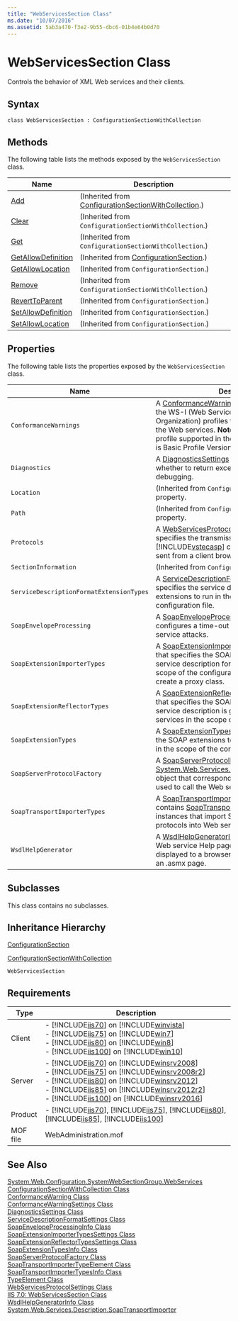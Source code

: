 ```yaml
---
title: "WebServicesSection Class"
ms.date: "10/07/2016"
ms.assetid: 5ab3a470-f3e2-9b55-dbc6-01b4e64b0d70
---
```

# WebServicesSection Class
Controls the behavior of XML Web services and their clients.  
  
## Syntax  
  
```vbs  
class WebServicesSection : ConfigurationSectionWithCollection  
```  
  
## Methods  
 The following table lists the methods exposed by the `WebServicesSection` class.  
  
|Name|Description|  
|----------|-----------------|  
|[Add](../wmi-provider/configurationsectionwithcollection-add-method.md)|(Inherited from [ConfigurationSectionWithCollection](../wmi-provider/configurationsectionwithcollection-class.md).)|  
|[Clear](../wmi-provider/configurationsectionwithcollection-clear-method.md)|(Inherited from `ConfigurationSectionWithCollection`.)|  
|[Get](../wmi-provider/configurationsectionwithcollection-get-method.md)|(Inherited from `ConfigurationSectionWithCollection`.)|  
|[GetAllowDefinition](../wmi-provider/configurationsection-getallowdefinition-method.md)|(Inherited from [ConfigurationSection](../wmi-provider/configurationsection-class.md).)|  
|[GetAllowLocation](../wmi-provider/configurationsection-getallowlocation-method.md)|(Inherited from `ConfigurationSection`.)|  
|[Remove](../wmi-provider/configurationsectionwithcollection-remove-method.md)|(Inherited from `ConfigurationSectionWithCollection`.)|  
|[RevertToParent](../wmi-provider/configurationsection-reverttoparent-method.md)|(Inherited from `ConfigurationSection`.)|  
|[SetAllowDefinition](../wmi-provider/configurationsection-setallowdefinition-method.md)|(Inherited from `ConfigurationSection`.)|  
|[SetAllowLocation](../wmi-provider/configurationsection-setallowlocation-method.md)|(Inherited from `ConfigurationSection`.)|  
  
## Properties  
 The following table lists the properties exposed by the `WebServicesSection` class.  
  
|Name|Description|  
|----------|-----------------|  
|`ConformanceWarnings`|A [ConformanceWarningSettings](../wmi-provider/conformancewarningsettings-class.md) value that lists the WS-I (Web Services Interoperability Organization) profiles that are used to validate the Web services. **Note:**  Currently, the only WS-I profile supported in the [!INCLUDE[dnprdnshort](../wmi-provider/includes/dnprdnshort-md.md)] is Basic Profile Version 1.1 (BasicProfile 1_1).|  
|`Diagnostics`|A [DiagnosticsSettings](../wmi-provider/diagnosticssettings-class.md) value that specifies whether to return exceptions to the client for debugging.|  
|`Location`|(Inherited from `ConfigurationSection`.) A key property.|  
|`Path`|(Inherited from `ConfigurationSection`.) A key property.|  
|`Protocols`|A [WebServicesProtocolSettings](../wmi-provider/webservicesprotocolsettings-class.md) value that specifies the transmission protocols that [!INCLUDE[vstecasp](../wmi-provider/includes/vstecasp-md.md)] can use to decrypt data sent from a client browser in the HTTP request.|  
|`SectionInformation`|(Inherited from `ConfigurationSection`.)|  
|`ServiceDescriptionFormatExtensionTypes`|A [ServiceDescriptionFormatSettings](../wmi-provider/servicedescriptionformatsettings-class.md) value that specifies the service description format extensions to run in the scope of the configuration file.|  
|`SoapEnvelopeProcessing`|A [SoapEnvelopeProcessingInfo](../wmi-provider/soapenvelopeprocessinginfo-class.md) value that configures a time-out to help mitigate denial of service attacks.|  
|`SoapExtensionImporterTypes`|A [SoapExtensionImporterTypesSettings](../wmi-provider/soapextensionimportertypessettings-class.md) value that specifies the SOAP extensions to run when a service description for a Web service in the scope of the configuration file is accessed to create a proxy class.|  
|`SoapExtensionReflectorTypes`|A [SoapExtensionReflectorTypesSettings](../wmi-provider/soapextensionreflectortypessettings-class.md) value that specifies the SOAP extensions to run when a service description is generated for all Web services in the scope of the configuration file.|  
|`SoapExtensionTypes`|A [SoapExtensionTypesInfo](../wmi-provider/soapextensiontypesinfo-class.md) value that specifies the SOAP extensions to run with all Web services in the scope of the configuration file.|  
|`SoapServerProtocolFactory`|A [SoapServerProtocolFactory](../wmi-provider/soapserverprotocolfactory-class.md) value that sets a [System.Web.Services.Configuration.TypeElement](https://go.microsoft.com/fwlink/?LinkId=70958) object that corresponds to the protocol that is used to call the Web service.|  
|`SoapTransportImporterTypes`|A [SoapTransportImporterTypesInfo](../wmi-provider/soaptransportimportertypesinfo-class.md) value that contains  [SoapTransportImporterTypeElement](../wmi-provider/soaptransportimportertypeelement-class.md) instances that import SOAP transmission protocols into Web services.|  
|`WsdlHelpGenerator`|A [WsdlHelpGeneratorInfo](../wmi-provider/wsdlhelpgeneratorinfo-class.md) value that specifies the Web service Help page (an .aspx file) that is displayed to a browser when the user browses to an .asmx page.|  
  
## Subclasses  
 This class contains no subclasses.  
  
## Inheritance Hierarchy  
 [ConfigurationSection](../wmi-provider/configurationsection-class.md)  
  
 [ConfigurationSectionWithCollection](../wmi-provider/configurationsectionwithcollection-class.md)  
  
 `WebServicesSection`  
  
## Requirements  
  
|Type|Description|  
|----------|-----------------|  
|Client|-   [!INCLUDE[iis70](../wmi-provider/includes/iis70-md.md)] on [!INCLUDE[winvista](../wmi-provider/includes/winvista-md.md)]<br />-   [!INCLUDE[iis75](../wmi-provider/includes/iis75-md.md)] on [!INCLUDE[win7](../wmi-provider/includes/win7-md.md)]<br />-   [!INCLUDE[iis80](../wmi-provider/includes/iis80-md.md)] on [!INCLUDE[win8](../wmi-provider/includes/win8-md.md)]<br />-   [!INCLUDE[iis100](../wmi-provider/includes/iis100-md.md)] on [!INCLUDE[win10](../wmi-provider/includes/win10-md.md)]|  
|Server|-   [!INCLUDE[iis70](../wmi-provider/includes/iis70-md.md)] on [!INCLUDE[winsrv2008](../wmi-provider/includes/winsrv2008-md.md)]<br />-   [!INCLUDE[iis75](../wmi-provider/includes/iis75-md.md)] on [!INCLUDE[winsrv2008r2](../wmi-provider/includes/winsrv2008r2-md.md)]<br />-   [!INCLUDE[iis80](../wmi-provider/includes/iis80-md.md)] on [!INCLUDE[winsrv2012](../wmi-provider/includes/winsrv2012-md.md)]<br />-   [!INCLUDE[iis85](../wmi-provider/includes/iis85-md.md)] on [!INCLUDE[winsrv2012r2](../wmi-provider/includes/winsrv2012r2-md.md)]<br />-   [!INCLUDE[iis100](../wmi-provider/includes/iis100-md.md)] on [!INCLUDE[winsrv2016](../wmi-provider/includes/winsrv2016-md.md)]|  
|Product|-   [!INCLUDE[iis70](../wmi-provider/includes/iis70-md.md)], [!INCLUDE[iis75](../wmi-provider/includes/iis75-md.md)], [!INCLUDE[iis80](../wmi-provider/includes/iis80-md.md)], [!INCLUDE[iis85](../wmi-provider/includes/iis85-md.md)], [!INCLUDE[iis100](../wmi-provider/includes/iis100-md.md)]|  
|MOF file|WebAdministration.mof|  
  
## See Also  
 [System.Web.Configuration.SystemWebSectionGroup.WebServices](/dotnet/api/system.web.configuration.scriptingwebservicessectiongroup)  
 [ConfigurationSectionWithCollection Class](../wmi-provider/configurationsectionwithcollection-class.md)   
 [ConformanceWarning Class](../wmi-provider/conformancewarning-class.md)   
 [ConformanceWarningSettings Class](../wmi-provider/conformancewarningsettings-class.md)   
 [DiagnosticsSettings Class](../wmi-provider/diagnosticssettings-class.md)   
 [ServiceDescriptionFormatSettings Class](../wmi-provider/servicedescriptionformatsettings-class.md)   
 [SoapEnvelopeProcessingInfo Class](../wmi-provider/soapenvelopeprocessinginfo-class.md)   
 [SoapExtensionImporterTypesSettings Class](../wmi-provider/soapextensionimportertypessettings-class.md)   
 [SoapExtensionReflectorTypesSettings Class](../wmi-provider/soapextensionreflectortypessettings-class.md)   
 [SoapExtensionTypesInfo Class](../wmi-provider/soapextensiontypesinfo-class.md)   
 [SoapServerProtocolFactory Class](../wmi-provider/soapserverprotocolfactory-class.md)   
 [SoapTransportImporterTypeElement Class](../wmi-provider/soaptransportimportertypeelement-class.md)   
 [SoapTransportImporterTypesInfo Class](../wmi-provider/soaptransportimportertypesinfo-class.md)   
 [TypeElement Class](../wmi-provider/typeelement-class.md)   
 [WebServicesProtocolSettings Class](../wmi-provider/webservicesprotocolsettings-class.md)   
 [IIS 7.0: WebServicesSection Class](../wmi-provider/webservicessection-class.md)   
 [WsdlHelpGeneratorInfo Class](../wmi-provider/wsdlhelpgeneratorinfo-class.md)   
 [System.Web.Services.Description.SoapTransportImporter](https://go.microsoft.com/fwlink/?LinkId=70959)